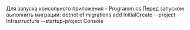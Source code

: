 Для запуска консольного приложения - Programm.cs 
Перед запуском выполнить миграции: dotnet ef migrations add InitialCreate --project Infrastructure --startup-project Console
